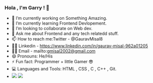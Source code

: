 ### Hola , I'm Garry ! 👋
- 🔭 I’m currently working on Something Amazing.
- 🌱 I’m currently learning Frontend Devlopement.
- 👯 I’m looking to collaborate on Web dev.
- 💬 Ask me about Frontend and any tech relatedd stuff.
- 📫 How to reach me:Twitter - @GauravMisal8 
- 👨‍💻 Linkedin - https://www.linkedin.com/in/gaurav-misal-962a01205
- 👨‍💻 Email - mailto:gmisal2002@gmail.com
- 😄 Pronouns: He/His
- ⚡ Fun fact: Programmer + little Gamer 😎
- 💻 Languages and Tools: HTML , CSS , C , C++ , Git.
-  <img src="https://github-readme-stats.vercel.app/api?username=garry000">
   <img src="https://github-readme-stats.vercel.app/api/top-langs/?username=garry000">

